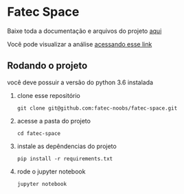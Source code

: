 # Fatec Space

Baixe toda a documentação e arquivos do projeto [aqui](https://drive.google.com/drive/u/1/folders/1eTcFtthg0OuF9ogI8q_TYPi_Ni59qoFg?usp=sharing)

Você pode visualizar a análise [acessando esse link](https://fatec-noobs.github.io/fatec_space/)

## Rodando o projeto

você deve possuir a versão do python 3.6 instalada

1. clone esse repositório
    ````
    git clone git@github.com:fatec-noobs/fatec-space.git
    ````

2. acesse a pasta do projeto
    ````
    cd fatec-space
    ````

3. instale as depêndencias do projeto
    ````
    pip install -r requirements.txt
    ````
   
4. rode o jupyter notebook
    ````
    jupyter notebook
    ````
